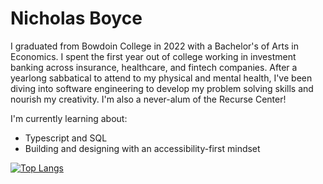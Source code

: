 # Nicholas Boyce

I graduated from Bowdoin College in 2022 with a Bachelor's of Arts in Economics. I spent the first year out of college working in investment banking across insurance, healthcare, and fintech companies. After a yearlong sabbatical to attend to my physical and mental health, I've been diving into software engineering to develop my problem solving skills and nourish my creativity. I'm also a never-alum of the Recurse Center!

I'm currently learning about:
- Typescript and SQL
- Building and designing with an accessibility-first mindset

[![Top Langs](https://github-readme-stats.vercel.app/api/top-langs/?username=nicholasboyce)](https://github.com/anuraghazra/github-readme-stats)